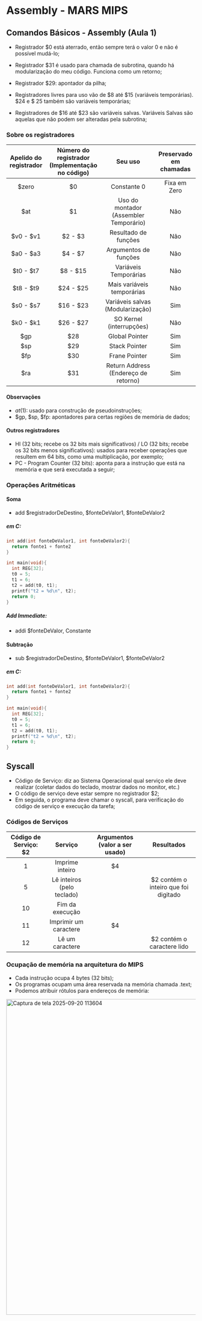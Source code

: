 # Assembly - MARS MIPS

## Comandos Básicos - Assembly (Aula 1)
- Registrador $0 está aterrado, então sempre terá o valor 0 e não é possível mudá-lo;
- Registrador $31 é usado para chamada de subrotina, quando há modularização do meu código. Funciona como um retorno;
- Registrador $29: apontador da pilha;

- Registradores livres para uso vão de $8 até $15 (variáveis temporárias). $24 e $ 25 também são variáveis temporárias;
- Registradores de $16 até $23 são variáveis salvas. Variáveis Salvas são aquelas que não podem ser alteradas pela subrotina;

### Sobre os registradores
 | Apelido do registrador | Número do registrador (Implementação no código) | Seu uso | Preservado em chamadas |
| :-------------------: | :--------------------: | :------: | :---------------------: |
| $zero     | $0        | Constante 0                | Fixa em Zero |
| $at       | $1        | Uso do montador (Assembler Temporário) | Não |
| $v0 - $v1 | $2 - $3   | Resultado de funções       | Não |
| $a0 - $a3 | $4 - $7   | Argumentos de funções      | Não |
| $t0 - $t7 | $8 - $15  | Variáveis Temporárias      | Não |
| $t8 - $t9 | $24 - $25 | Mais variáveis temporárias | Não |
| $s0 - $s7 | $16 - $23 | Variáveis salvas (Modularização) | Sim |
| $k0 - $k1 | $26 - $27 | SO Kernel (interrupções)   | Não |
| $gp       | $28       | Global Pointer             | Sim |
| $sp       | $29       | Stack Pointer              | Sim |
| $fp       | $30       | Frane Pointer              | Sim |
| $ra       | $31       | Return Address (Endereço de retorno) | Sim |

#### Observações
- $at ($1): usado para construção de pseudoinstruções;
- $gp, $sp, $fp: apontadores para certas regiões de memória de dados;

#### Outros registradores
- HI (32 bits; recebe os 32 bits mais significativos) / LO (32 bits; recebe os 32 bits menos significativos): usados para receber operações que resultem em 64 bits, como uma multiplicação, por exemplo;
- PC - Program Counter (32 bits): aponta para a instrução que está na memória e que será executada a seguir;

### Operações Aritméticas
#### Soma
- add $registradorDeDestino, $fonteDeValor1, $fonteDeValor2
##### em C:
~~~c
int add(int fonteDeValor1, int fonteDeValor2){
  return fonte1 + fonte2
}

int main(void){
  int REG[32];
  t0 = 5;
  t1 = 6;
  t2 = add(t0, t1);
  printf("t2 = %d\n", t2);
  return 0;
}
~~~
##### Add Immediate:
- addi $fonteDeValor, Constante
#### Subtração
- sub $registradorDeDestino, $fonteDeValor1, $fonteDeValor2
##### em C:
~~~c
int add(int fonteDeValor1, int fonteDeValor2){
  return fonte1 + fonte2
}

int main(void){
  int REG[32];
  t0 = 5;
  t1 = 6;
  t2 = add(t0, t1);
  printf("t2 = %d\n", t2);
  return 0;
}
~~~

## Syscall
- Código de Serviço: diz ao Sistema Operacional qual serviço ele deve realizar (coletar dados do teclado, mostrar dados no monitor, etc.)
- O código de serviço deve estar sempre no registrador $2;
- Em seguida, o programa deve chamar o syscall, para verificação do código de serviço e execução da tarefa;
 ### Códigos de Serviços
 | Código de Serviço: $2 | Serviço | Argumentos (valor a ser usado) | Resultados |
| :--------------------: | :-----: | :--------: | :--------: |
| 1  | Imprime inteiro       | $4 |
| 5  | Lê inteiros (pelo teclado)| | $2 contém o inteiro que foi digitado |
| 10 | Fim da execução       | |
| 11 | Imprimir um caractere | $4 |
| 12 | Lê um caractere       | | $2 contém o caractere lido |

### Ocupação de memória na arquitetura do MIPS
- Cada instrução ocupa 4 bytes (32 bits);
- Os programas ocupam uma área reservada na memória chamada .text;
- Podemos atribuir rótulos para endereços de memória:
<img width="1486" height="840" alt="Captura de tela 2025-09-20 113604" src="https://github.com/user-attachments/assets/75eb685f-e605-4d4e-a2e1-e7869591a272" />
